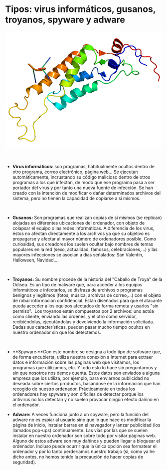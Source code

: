 
# Tipos: virus informáticos, gusanos, troyanos, spyware y adware


![1-46- Virus- Imagen: Tobacco_Mosaic_Virus_structure wikipedia- Fuente: http://commons-wikimedia-org/wiki/File:Tobacco_mosaic_virus_structure-png Licencia Creative Commons](img/Tobacco_Mosaic_Virus_structure_wikipedia.png)

 

* **Virus informáticos**: son programas, habitualmente ocultos dentro de otro programa, correo electrónico, página web... Se ejecutan automáticamente, incrustando su código malicioso dentro de otros programas a los que infectan, de modo que ese programa pasa a ser portador del virus y por tanto una nueva fuente de infección. Se han creado con la intención de modificar o dañar determinados archivos del sistema, pero no tienen la capacidad de copiarse a sí mismos.

 

* **Gusanos:** Son programas que realizan copias de sí mismos (se replican) alojadas en diferentes ubicaciones del ordenador, con objeto de colapsar el equipo o las redes informáticas. A diferencia de los virus, éstos no afectan directamente a los archivos ya que su objetivo es propagarse y afectar al mayor número de ordenadores posible. Como curiosidad, sus creadores los suelen ocultar bajo nombres de temas populares en la red (sexo, actualidad, famosos, celebraciones,...) y las mayores infecciones se asocian a días señalados: San Valentín, Halloween, Navidad,...

 

* **Troyanos:** Su nombre procede de la historia del "Caballo de Troya" de la Odisea. Es un tipo de malware que, para acceder a los equipos informáticos e infectarlos, se disfraza de archivos o programas benignos y legítimos (fotos, música, archivos de correo,...) con el objeto de robar información confidencial. Están diseñados para que el atacante pueda acceder a los equipos afectados de forma remota y usarlos "sin permiso".  Los troyanos están compuestos por 2 archivos: uno actúa como cliente, enviando las órdenes, y el otro como servidor, recibiéndolas, ejecutándolas y devolviendo la información solicitada. Dadas sus características, pueden pasar mucho tiempo ocultos en nuestro ordenador sin que los detectemos.

 

* **Spyware:**Con este nombre se designa a todo tipo de software que, de forma encubierta, utiliza nuestra conexión a Internet para extraer datos e información sobre las páginas web que visitamos, los programas que utilizamos, etc. Y todo esto lo hace sin preguntarnos y sin que nosotros nos demos cuenta. Estos datos son enviados a alguna empresa que los utiliza, por ejemplo, para enviarnos publicidad no deseada sobre ciertos productos, basándose en la información que han recogido de nuestro ordenador. Prácticamente en todos los ordenadores hay spyware y son difíciles de detectar porque los antivirus no los detectan y no suelen provocar ningún efecto dañino en el ordenador.

* **Adware:** A veces funciona junto a un spyware, pero la función del adware no es espiar al usuario sino que lo que hace es modificar la página de inicio, instalar barras en el navegador y lanzar publicidad (los llamados pop-ups) continuamente. Las vías por las que se suelen instalar en nuestro ordenador son sobre todo por visitar páginas web. Alguno de estos adware son muy dañinos y pueden llegar a bloquear el ordenador. Incluso puede ocurrir que la única opción sea formatear el ordenador y por lo tanto perderíamos nuestro trabajo (si, como ya he dicho antes, no hemos tenido la precaución de hacer copias de seguridad).

